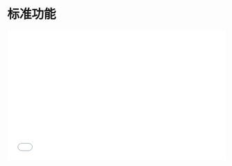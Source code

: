 # 标准功能

<iframe width="100%" height="300" src="//jsrun.net/bSpKp/embedded/all/light/" allowfullscreen="allowfullscreen" frameborder="0"></iframe>



